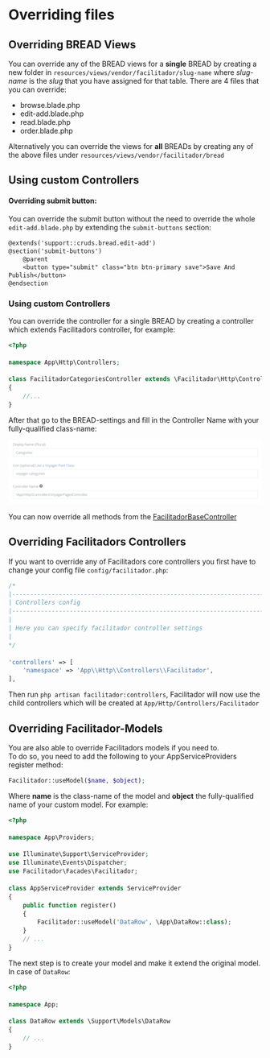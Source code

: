 # Overriding files

## Overriding BREAD Views

You can override any of the BREAD views for a **single** BREAD by creating a new folder in `resources/views/vendor/facilitador/slug-name` where _slug-name_ is the _slug_ that you have assigned for that table. There are 4 files that you can override:

* browse.blade.php
* edit-add.blade.php
* read.blade.php
* order.blade.php

Alternatively you can override the views for **all** BREADs by creating any of the above files under `resources/views/vendor/facilitador/bread`

## Using custom Controllers
#### Overriding submit button:
You can override the submit button without the need to override the whole `edit-add.blade.php` by extending the `submit-buttons` section:  
```blade
@extends('support::cruds.bread.edit-add')
@section('submit-buttons')
    @parent
    <button type="submit" class="btn btn-primary save">Save And Publish</button>
@endsection
```

### Using custom Controllers

You can override the controller for a single BREAD by creating a controller which extends Facilitadors controller, for example:

```php
<?php

namespace App\Http\Controllers;

class FacilitadorCategoriesController extends \Facilitador\Http\Controllers\FacilitadorBaseController
{
    //...
}
```

After that go to the BREAD-settings and fill in the Controller Name with your fully-qualified class-name:

![](../.gitbook/assets/bread_controller.png)

You can now override all methods from the [FacilitadorBaseController](https://github.com/the-control-group/facilitador/blob/1.1/src/Http/Controllers/FacilitadorBaseController.php)

## Overriding Facilitadors Controllers

If you want to override any of Facilitadors core controllers you first have to change your config file `config/facilitador.php`:

```php
/*
|--------------------------------------------------------------------------
| Controllers config
|--------------------------------------------------------------------------
|
| Here you can specify facilitador controller settings
|
*/

'controllers' => [
    'namespace' => 'App\\Http\\Controllers\\Facilitador',
],
```

Then run `php artisan facilitador:controllers`, Facilitador will now use the child controllers which will be created at `App/Http/Controllers/Facilitador`

## Overriding Facilitador-Models

You are also able to override Facilitadors models if you need to.  
To do so, you need to add the following to your AppServiceProviders register method:

```php
Facilitador::useModel($name, $object);
```

Where **name** is the class-name of the model and **object** the fully-qualified name of your custom model. For example:

```php
<?php

namespace App\Providers;

use Illuminate\Support\ServiceProvider;
use Illuminate\Events\Dispatcher;
use Facilitador\Facades\Facilitador;

class AppServiceProvider extends ServiceProvider
{
    public function register()
    {
        Facilitador::useModel('DataRow', \App\DataRow::class);
    }
    // ...
}
```

The next step is to create your model and make it extend the original model. In case of `DataRow`:

```php
<?php

namespace App;

class DataRow extends \Support\Models\DataRow
{
    // ...
}
```

